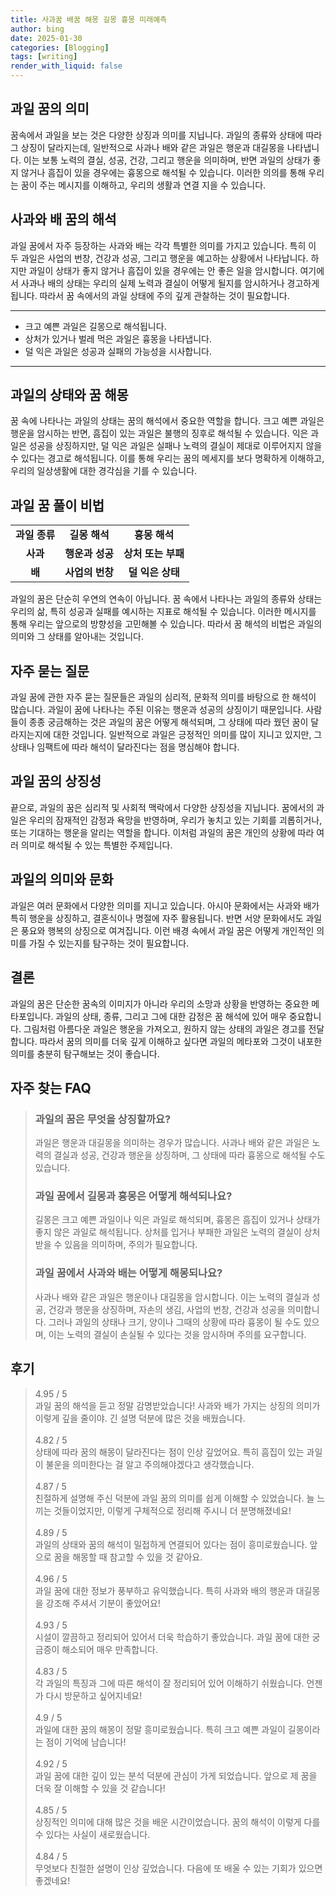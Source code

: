 ```yaml
---
title: 사과꿈 배꿈 해몽 길몽 흉몽 미래예측
author: bing
date: 2025-01-30
categories: [Blogging]
tags: [writing]
render_with_liquid: false
---
```



<h2 id='과일 꿈의 의미'>과일 꿈의 의미</h2>

<p>꿈속에서 과일을 보는 것은 다양한 상징과 의미를 지닙니다. 과일의 종류와 상태에 따라 그 상징이 달라지는데, 일반적으로 사과나 배와 같은 과일은 행운과 대길몽을 나타냅니다. 이는 보통 노력의 결실, 성공, 건강, 그리고 행운을 의미하며, 반면 과일의 상태가 좋지 않거나 흠집이 있을 경우에는 흉몽으로 해석될 수 있습니다. 이러한 의의를 통해 우리는 꿈이 주는 메시지를 이해하고, 우리의 생활과 연결 지을 수 있습니다.</p>

<h2 id='사과와 배 꿈의 해석'>사과와 배 꿈의 해석</h2>

<p>과일 꿈에서 자주 등장하는 사과와 배는 각각 특별한 의미를 가지고 있습니다. 특히 이 두 과일은 사업의 번창, 건강과 성공, 그리고 행운을 예고하는 상황에서 나타납니다. 하지만 과일이 상태가 좋지 않거나 흠집이 있을 경우에는 안 좋은 일을 암시합니다. 여기에서 사과나 배의 상태는 우리의 실제 노력과 결실이 어떻게 될지를 암시하거나 경고하게 됩니다. 따라서 꿈 속에서의 과일 상태에 주의 깊게 관찰하는 것이 필요합니다.</p>

<hr />

<ul>
    <li>크고 예쁜 과일은 길몽으로 해석됩니다.</li>
    <li>상처가 있거나 벌레 먹은 과일은 흉몽을 나타냅니다.</li>
    <li>덜 익은 과일은 성공과 실패의 가능성을 시사합니다.</li>
</ul>

<hr />

<h2 id='과일의 상태와 꿈 해몽'>과일의 상태와 꿈 해몽</h2>

<p>꿈 속에 나타나는 과일의 상태는 꿈의 해석에서 중요한 역할을 합니다. 크고 예쁜 과일은 행운을 암시하는 반면, 흠집이 있는 과일은 불행의 징후로 해석될 수 있습니다. 익은 과일은 성공을 상징하지만, 덜 익은 과일은 실패나 노력의 결실이 제대로 이루어지지 않을 수 있다는 경고로 해석됩니다. 이를 통해 우리는 꿈의 메세지를 보다 명확하게 이해하고, 우리의 일상생활에 대한 경각심을 기를 수 있습니다.</p>

<h2 id='과일 꿈 풀이 비법'>과일 꿈 풀이 비법</h2>

<table>
    <tr>
        <td style="text-align: center; height: 17px;"><b>과일 종류</b></td>
        <td style="text-align: center; height: 17px;"><b>길몽 해석</b></td>
        <td style="text-align: center; height: 17px;"><b>흉몽 해석</b></td>
    </tr>
    <tr>
        <td style="text-align: center; height: 17px;"><b>사과</b></td>
        <td style="text-align: center; height: 17px;"><b>행운과 성공</b></td>
        <td style="text-align: center; height: 17px;"><b>상처 또는 부패</b></td>
    </tr>
    <tr>
        <td style="text-align: center; height: 17px;"><b>배</b></td>
        <td style="text-align: center; height: 17px;"><b>사업의 번창</b></td>
        <td style="text-align: center; height: 17px;"><b>덜 익은 상태</b></td>
    </tr>
</table>

<p>과일의 꿈은 단순히 우연의 연속이 아닙니다. 꿈 속에서 나타나는 과일의 종류와 상태는 우리의 삶, 특히 성공과 실패를 예시하는 지표로 해석될 수 있습니다. 이러한 메시지를 통해 우리는 앞으로의 방향성을 고민해볼 수 있습니다. 따라서 꿈 해석의 비법은 과일의 의미와 그 상태를 알아내는 것입니다.</p>

<h2 id='자주 묻는 질문'>자주 묻는 질문</h2>

<p>과일 꿈에 관한 자주 묻는 질문들은 과일의 심리적, 문화적 의미를 바탕으로 한 해석이 많습니다. 과일이 꿈에 나타나는 주된 이유는 행운과 성공의 상징이기 때문입니다. 사람들이 종종 궁금해하는 것은 과일의 꿈은 어떻게 해석되며, 그 상태에 따라 꿨던 꿈이 달라지는지에 대한 것입니다. 일반적으로 과일은 긍정적인 의미를 많이 지니고 있지만, 그 상태나 임팩트에 따라 해석이 달라진다는 점을 명심해야 합니다.</p>

<h2 id='과일 꿈의 상징성'>과일 꿈의 상징성</h2>

<p>끝으로, 과일의 꿈은 심리적 및 사회적 맥락에서 다양한 상징성을 지닙니다. 꿈에서의 과일은 우리의 잠재적인 감정과 욕망을 반영하며, 우리가 놓치고 있는 기회를 괴롭히거나, 또는 기대하는 행운을 알리는 역할을 합니다. 이처럼 과일의 꿈은 개인의 상황에 따라 여러 의미로 해석될 수 있는 특별한 주제입니다.</p>

<h2 id='과일의 의미와 문화'>과일의 의미와 문화</h2>

<p>과일은 여러 문화에서 다양한 의미를 지니고 있습니다. 아시아 문화에서는 사과와 배가 특히 행운을 상징하고, 결혼식이나 명절에 자주 활용됩니다. 반면 서양 문화에서도 과일은 풍요와 행복의 상징으로 여겨집니다. 이런 배경 속에서 과일 꿈은 어떻게 개인적인 의미를 가질 수 있는지를 탐구하는 것이 필요합니다.</p>

<h2 id='결론'>결론</h2>

<p>과일의 꿈은 단순한 꿈속의 이미지가 아니라 우리의 소망과 상황을 반영하는 중요한 메타포입니다. 과일의 상태, 종류, 그리고 그에 대한 감정은 꿈 해석에 있어 매우 중요합니다. 그림처럼 아름다운 과일은 행운을 가져오고, 원하지 않는 상태의 과일은 경고를 전달합니다. 따라서 꿈의 의미를 더욱 깊게 이해하고 싶다면 과일의 메타포와 그것이 내포한 의미를 충분히 탐구해보는 것이 좋습니다.</p>


<h2 id='자주_찾는_FAQ'>자주 찾는 FAQ</h2>
<div itemscope="" itemtype="https://schema.org/FAQPage">
<blockquote>
<div itemscope="" itemprop="mainEntity" itemtype="https://schema.org/Question">
<h3 itemprop="name">과일의 꿈은 무엇을 상징할까요?</h3>
<div itemscope="" itemprop="acceptedAnswer" itemtype="https://schema.org/Answer">
<span itemprop="text">
<p>과일은 행운과 대길몽을 의미하는 경우가 많습니다. 사과나 배와 같은 과일은 노력의 결실과 성공, 건강과 행운을 상징하며, 그 상태에 따라 흉몽으로 해석될 수도 있습니다.</p>
</span>
</div>
</div>

<div itemscope="" itemprop="mainEntity" itemtype="https://schema.org/Question">
<h3 itemprop="name">과일 꿈에서 길몽과 흉몽은 어떻게 해석되나요?</h3>
<div itemscope="" itemprop="acceptedAnswer" itemtype="https://schema.org/Answer">
<span itemprop="text">
<p>길몽은 크고 예쁜 과일이나 익은 과일로 해석되며, 흉몽은 흠집이 있거나 상태가 좋지 않은 과일로 해석됩니다. 상처를 입거나 부패한 과일은 노력의 결실이 상처받을 수 있음을 의미하며, 주의가 필요합니다.</p>
</span>
</div>
</div>

<div itemscope="" itemprop="mainEntity" itemtype="https://schema.org/Question">
<h3 itemprop="name">과일 꿈에서 사과와 배는 어떻게 해몽되나요?</h3>
<div itemscope="" itemprop="acceptedAnswer" itemtype="https://schema.org/Answer">
<span itemprop="text">
<p>사과나 배와 같은 과일은 행운이나 대길몽을 암시합니다. 이는 노력의 결실과 성공, 건강과 행운을 상징하며, 자손의 생김, 사업의 번창, 건강과 성공을 의미합니다. 그러나 과일의 상태나 크기, 양이나 그때의 상황에 따라 흉몽이 될 수도 있으며, 이는 노력의 결실이 손실될 수 있다는 것을 암시하며 주의를 요구합니다.</p>
</span>
</div>
</div>
</blockquote>
</div>
<h2 id='후기'>후기</h2>
<div itemscope itemtype="https://schema.org/Product">
  <blockquote>
  <div itemprop="review" itemscope itemtype="https://schema.org/Review">
      <div itemprop="reviewRating" itemscope itemtype="https://schema.org/Rating"> <span itemprop="ratingValue">4.95</span> / <span itemprop="bestRating">5</span> </div>
      <span itemprop="reviewBody">과일 꿈의 해석을 듣고 정말 감명받았습니다! 사과와 배가 가지는 상징의 의미가 이렇게 깊을 줄이야. 긴 설명 덕분에 많은 것을 배웠습니다.</span>
  </div>
  <br>
  <div itemprop="review" itemscope itemtype="https://schema.org/Review">
      <div itemprop="reviewRating" itemscope itemtype="https://schema.org/Rating"> <span itemprop="ratingValue">4.82</span> / <span itemprop="bestRating">5</span> </div>
      <span itemprop="reviewBody">상태에 따라 꿈의 해몽이 달라진다는 점이 인상 깊었어요. 특히 흠집이 있는 과일이 불운을 의미한다는 걸 알고 주의해야겠다고 생각했습니다.</span>
  </div>
  <br>
  <div itemprop="review" itemscope itemtype="https://schema.org/Review">
      <div itemprop="reviewRating" itemscope itemtype="https://schema.org/Rating"> <span itemprop="ratingValue">4.87</span> / <span itemprop="bestRating">5</span> </div>
      <span itemprop="reviewBody">친절하게 설명해 주신 덕분에 과일 꿈의 의미를 쉽게 이해할 수 있었습니다. 늘 느끼는 것들이었지만, 이렇게 구체적으로 정리해 주시니 더 분명해졌네요!</span>
  </div>
  <br>
  <div itemprop="review" itemscope itemtype="https://schema.org/Review">
      <div itemprop="reviewRating" itemscope itemtype="https://schema.org/Rating"> <span itemprop="ratingValue">4.89</span> / <span itemprop="bestRating">5</span> </div>
      <span itemprop="reviewBody">과일의 상태와 꿈의 해석이 밀접하게 연결되어 있다는 점이 흥미로웠습니다. 앞으로 꿈을 해몽할 때 참고할 수 있을 것 같아요.</span>
  </div>
  <br>
  <div itemprop="review" itemscope itemtype="https://schema.org/Review">
      <div itemprop="reviewRating" itemscope itemtype="https://schema.org/Rating"> <span itemprop="ratingValue">4.96</span> / <span itemprop="bestRating">5</span> </div>
      <span itemprop="reviewBody">과일 꿈에 대한 정보가 풍부하고 유익했습니다. 특히 사과와 배의 행운과 대길몽을 강조해 주셔서 기분이 좋았어요!</span>
  </div>
  <br>
  <div itemprop="review" itemscope itemtype="https://schema.org/Review">
      <div itemprop="reviewRating" itemscope itemtype="https://schema.org/Rating"> <span itemprop="ratingValue">4.93</span> / <span itemprop="bestRating">5</span> </div>
      <span itemprop="reviewBody">시설이 깔끔하고 정리되어 있어서 더욱 학습하기 좋았습니다. 과일 꿈에 대한 궁금증이 해소되어 매우 만족합니다.</span>
  </div>
  <br>
  <div itemprop="review" itemscope itemtype="https://schema.org/Review">
      <div itemprop="reviewRating" itemscope itemtype="https://schema.org/Rating"> <span itemprop="ratingValue">4.83</span> / <span itemprop="bestRating">5</span> </div>
      <span itemprop="reviewBody">각 과일의 특징과 그에 따른 해석이 잘 정리되어 있어 이해하기 쉬웠습니다. 언젠가 다시 방문하고 싶어지네요!</span>
  </div>
  <br>
  <div itemprop="review" itemscope itemtype="https://schema.org/Review">
      <div itemprop="reviewRating" itemscope itemtype="https://schema.org/Rating"> <span itemprop="ratingValue">4.9</span> / <span itemprop="bestRating">5</span> </div>
      <span itemprop="reviewBody">과일에 대한 꿈의 해몽이 정말 흥미로웠습니다. 특히 크고 예쁜 과일이 길몽이라는 점이 기억에 남습니다!</span>
  </div>
  <br>
  <div itemprop="review" itemscope itemtype="https://schema.org/Review">
      <div itemprop="reviewRating" itemscope itemtype="https://schema.org/Rating"> <span itemprop="ratingValue">4.92</span> / <span itemprop="bestRating">5</span> </div>
      <span itemprop="reviewBody">과일 꿈에 대한 깊이 있는 분석 덕분에 관심이 가게 되었습니다. 앞으로 제 꿈을 더욱 잘 이해할 수 있을 것 같습니다!</span>
  </div>
  <br>
  <div itemprop="review" itemscope itemtype="https://schema.org/Review">
      <div itemprop="reviewRating" itemscope itemtype="https://schema.org/Rating"> <span itemprop="ratingValue">4.85</span> / <span itemprop="bestRating">5</span> </div>
      <span itemprop="reviewBody">상징적인 의미에 대해 많은 것을 배운 시간이었습니다. 꿈의 해석이 이렇게 다를 수 있다는 사실이 새로웠습니다.</span>
  </div>
  <br>
  <div itemprop="review" itemscope itemtype="https://schema.org/Review">
      <div itemprop="reviewRating" itemscope itemtype="https://schema.org/Rating"> <span itemprop="ratingValue">4.84</span> / <span itemprop="bestRating">5</span> </div>
      <span itemprop="reviewBody">무엇보다 친절한 설명이 인상 깊었습니다. 다음에 또 배울 수 있는 기회가 있으면 좋겠네요!</span>
  </div>
  </blockquote>
</div>
